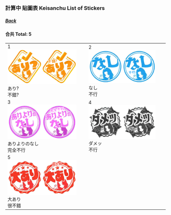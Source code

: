 ### 計算中 貼圖表 Keisanchu List of Stickers<br>
##### [Back](Stickers_List.md)

#### 合共 Total: 5<br>

<table>
 <tr>
<td>1<br><img src="../../../Img/227Keisanchu/Stickers/Original/S4_Ep15_1.png" width="45%"><img src="../../../Img/227Keisanchu/Stickers/CHT/S4_Ep15_1.png" width="45%"><br>あり?<br>不錯?</td>
<td>2<br><img src="../../../Img/227Keisanchu/Stickers/Original/S4_Ep15_2.png" width="45%"><img src="../../../Img/227Keisanchu/Stickers/CHT/S4_Ep15_2.png" width="45%"><br>なし<br>不行</td>
 </tr>
 <tr>
<td>3<br><img src="../../../Img/227Keisanchu/Stickers/Original/S4_Ep15_3.png" width="45%"><img src="../../../Img/227Keisanchu/Stickers/CHT/S4_Ep15_3.png" width="45%"><br>ありよりのなし<br>完全不行</td>
<td>4<br><img src="../../../Img/227Keisanchu/Stickers/Original/S4_Ep15_4.png" width="45%"><img src="../../../Img/227Keisanchu/Stickers/CHT/S4_Ep15_4.png" width="45%"><br>ダメッ<br>不行</td>
 </tr>
 <tr>
<td>5<br><img src="../../../Img/227Keisanchu/Stickers/Original/S4_Ep15_5.png" width="45%"><img src="../../../Img/227Keisanchu/Stickers/CHT/S4_Ep15_5.png" width="45%"><br>大あり<br>很不錯</td>
 </tr>
</table>